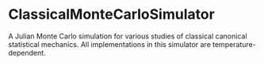 # ClassicalMonteCarloSimulator

A Julian Monte Carlo simulation for various studies of classical canonical statistical mechanics. All implementations in this simulator are temperature-dependent.